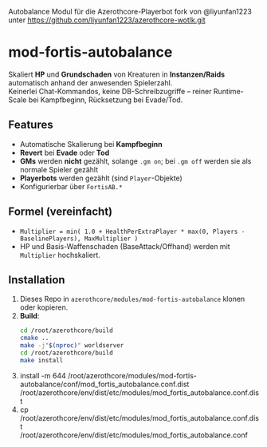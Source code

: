 
Autobalance Modul für die Azerothcore-Playerbot fork von @liyunfan1223 unter https://github.com/liyunfan1223/azerothcore-wotlk.git



# mod-fortis-autobalance

Skaliert **HP** und **Grundschaden** von Kreaturen in **Instanzen/Raids** automatisch anhand der anwesenden Spielerzahl.  
Keinerlei Chat-Kommandos, keine DB-Schreibzugriffe – reiner Runtime-Scale bei Kampfbeginn, Rücksetzung bei Evade/Tod.

## Features
- Automatische Skalierung bei **Kampfbeginn**
- **Revert** bei **Evade** oder **Tod**
- **GMs** werden **nicht** gezählt, solange `.gm on`; bei `.gm off` werden sie als normale Spieler gezählt
- **Playerbots** werden gezählt (sind `Player`-Objekte)
- Konfigurierbar über `FortisAB.*`

## Formel (vereinfacht)
- `Multiplier = min( 1.0 + HealthPerExtraPlayer * max(0, Players - BaselinePlayers), MaxMultiplier )`
- HP und Basis-Waffenschaden (BaseAttack/Offhand) werden mit `Multiplier` hochskaliert.

## Installation
1. Dieses Repo in `azerothcore/modules/mod-fortis-autobalance` klonen oder kopieren.
2. **Build**:
   ```bash
   cd /root/azerothcore/build
   cmake ..
   make -j"$(nproc)" worldserver
   cd /root/azerothcore/build
   make install
3. install -m 644 /root/azerothcore/modules/mod-fortis-autobalance/conf/mod_fortis_autobalance.conf.dist \
  /root/azerothcore/env/dist/etc/modules/mod_fortis_autobalance.conf.dist
4. cp /root/azerothcore/env/dist/etc/modules/mod_fortis_autobalance.conf.dist \
   /root/azerothcore/env/dist/etc/modules/mod_fortis_autobalance.conf
